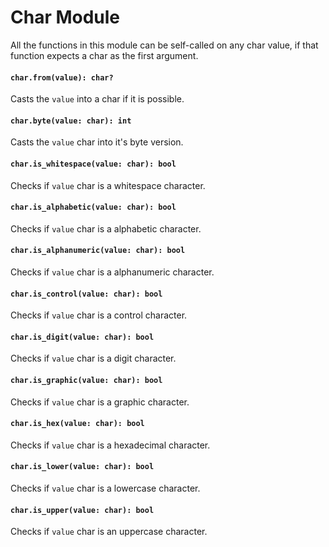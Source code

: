 # Char Module
All the functions in this module can be self-called on any char value, if that function expects a char as the first argument.

#### `char.from(value): char?`
Casts the `value` into a char if it is possible.

#### `char.byte(value: char): int`
Casts the `value` char into it's byte version.

#### `char.is_whitespace(value: char): bool`
Checks if `value` char is a whitespace character.

#### `char.is_alphabetic(value: char): bool`
Checks if `value` char is a alphabetic character.

#### `char.is_alphanumeric(value: char): bool`
Checks if `value` char is a alphanumeric character.

#### `char.is_control(value: char): bool`
Checks if `value` char is a control character.

#### `char.is_digit(value: char): bool`
Checks if `value` char is a digit character.

#### `char.is_graphic(value: char): bool`
Checks if `value` char is a graphic character.

#### `char.is_hex(value: char): bool`
Checks if `value` char is a hexadecimal character.

#### `char.is_lower(value: char): bool`
Checks if `value` char is a lowercase character.

#### `char.is_upper(value: char): bool`
Checks if `value` char is an uppercase character.
